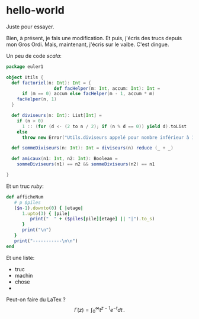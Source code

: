 hello-world
===========

Juste pour essayer.

Bien, à présent, je fais une modification. Et puis, j'écris des trucs depuis mon Gros Ordi.
Mais, maintenant, j'écris sur le vaibe. C'est dingue.

Un peu de code _scala_:

```scala
package euler1

object Utils {
  def factoriel(n: Int): Int = {
                  def facHelper(m: Int, accum: Int): Int =
      if (m == 0) accum else facHelper(m - 1, accum * m)
    facHelper(n, 1)
  }

  def diviseurs(n: Int): List[Int] =
    if (n > 0)
      1 :: (for (d <- (2 to n / 2); if (n % d == 0)) yield d).toList
    else
      throw new Error("Utils.diviseurs appelé pour nombre inférieur à 1")

  def sommeDiviseurs(n: Int): Int = diviseurs(n) reduce (_ + _)

  def amicaux(n1: Int, n2: Int): Boolean =
    sommeDiviseurs(n1) == n2 && sommeDiviseurs(n2) == n1

}
```

Et un truc _ruby_:

```ruby
def afficheNum
   # p $piles
   ($n-1).downto(0) { |etage|
      1.upto(3) { |pile|
         print("  " + ($piles[pile][etage] || "|").to_s)
      }
      print("\n")
   }
   print("-----------\n\n")
end
```

Et une liste:
* truc
* machin
* chose
* 

Peut-on faire du LaTex ?
$$
\Gamma(z) = \int_0^\infty t^{z-1}e^{-t}dt\,.
$$

